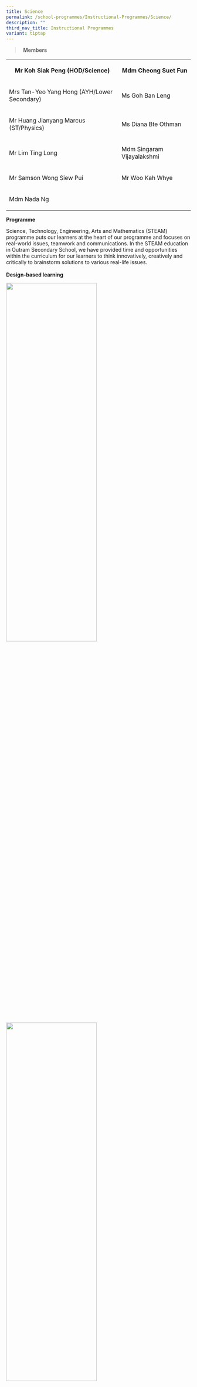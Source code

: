 ```yaml
---
title: Science
permalink: /school-programmes/Instructional-Programmes/Science/
description: ""
third_nav_title: Instructional Programmes
variant: tiptap
---
```

<p></p>
<blockquote>
<p><strong>&nbsp;&nbsp;Members</strong>
</p>
</blockquote>
<table>
<tbody>
<tr>
<th rowspan="1" colspan="1">
<p>Mr Koh Siak Peng (HOD/Science)</p>
</th>
<th rowspan="1" colspan="1">
<p>Mdm Cheong Suet Fun</p>
</th>
</tr>
<tr>
<td rowspan="1" colspan="1">
<p>Mrs Tan-Yeo Yang Hong (AYH/Lower Secondary)&nbsp;</p>
</td>
<td rowspan="1" colspan="1">
<p>Ms Goh Ban Leng</p>
</td>
</tr>
<tr>
<td rowspan="1" colspan="1">
<p>Mr Huang Jianyang Marcus (ST/Physics)</p>
</td>
<td rowspan="1" colspan="1">
<p>Ms Diana Bte Othman
<br>
</p>
</td>
</tr>
<tr>
<td rowspan="1" colspan="1">
<p>Mr Lim Ting Long
<br>
</p>
</td>
<td rowspan="1" colspan="1">
<p>Mdm Singaram Vijayalakshmi</p>
</td>
</tr>
<tr>
<td rowspan="1" colspan="1">
<p>Mr Samson Wong Siew Pui</p>
</td>
<td rowspan="1" colspan="1">
<p>Mr Woo Kah Whye</p>
</td>
</tr>
<tr>
<td rowspan="1" colspan="1">
<p>Mdm Nada Ng</p>
</td>
<td rowspan="1" colspan="1">
<p></p>
</td>
</tr>
</tbody>
</table>
<p></p>
<p><strong>Programme</strong>
</p>
<p>Science, Technology, Engineering, Arts and Mathematics (STEAM) programme
puts our learners at the heart of our programme and focuses on real-world
issues, teamwork and communications. In the STEAM education in Outram Secondary
School, we have provided time and opportunities within the curriculum for
our learners to think innovatively, creatively and critically to brainstorm
solutions to various real-life issues.
<br>
<br><strong>Design-based learning</strong> 
<br>
</p>
<div class="isomer-image-wrapper">
<img style="width:70%;height:50%" height="auto" width="100%" src="/images/Instructional%20Programmes/Science/SP01.jpg">
</div>
<p>
<br>
<br>
</p>
<div class="isomer-image-wrapper">
<img style="width:70%;height:50%" height="auto" width="100%" src="/images/Instructional%20Programmes/Science/SP02.jpg">
</div>
<p>
<br>
<br>Students work together to explore and investigate scientific principles
which they will learn in their lessons. Our Secondary One students were
tasked to design a filter to purify dirty water from kitchen waste, a task
that is authentic and relevant to the water-scarce Singapore. Our Secondary
Two students had to design a prototype to prevent an egg from breaking
upon being dropped from the sixth storey.
<br>
<br>
</p>
<p>The focus of the activities was certainly not on Science alone. As the
world becomes more volatile, uncertain, complex and ambiguous (VUCA), we
hope our Outramians will be well-equipped to be able to navigate and contribute
positively to this changing landscape.
<br>
<br>
</p>
<p><strong>Inquiry-based learning</strong> 
<br>
</p>
<div class="isomer-image-wrapper">
<img style="width:70%;height:50%" height="auto" width="100%" src="/images/Instructional%20Programmes/Science/SP03.jpg">
</div>
<p>
<br>
<br>
</p>
<div class="isomer-image-wrapper">
<img style="width:70%;height:50%" height="auto" width="100%" src="/images/Instructional%20Programmes/Science/SP04.jpg">
</div>
<p>
<br>
<br>
</p>
<p>Working in groups, students crafted their own research question, hypotheses
and designed their own experimental procedures. They were provided with
all the apparatus needed.
<br>
<br>
</p>
<p>Groups carried out their experiments, analysed their collected data and
formed conclusions.
<br>
<br>
</p>
<p>Students are empowered to choose their own topics and are taught the necessary
skills and framework prior to the research. Students are assessed on the
ability to execute the scientific process and to reflect on how to modify/improve
if results do not turn out as expected.
<br>
<br>
</p>
<p>Focusing on the process, our goal is to inculcate the skills and values
of scientific literacy in our students.
<br>
<br>
</p>
<p><strong>Coding</strong> 
<br>
</p>
<div class="isomer-image-wrapper">
<img style="width:70%;height:50%" height="auto" width="100%" src="/images/Instructional%20Programmes/Science/SP05.jpg">
</div>
<p>
<br>
<br>
</p>
<p>Students are tasked to design solutions to help make Covid-19-related
measures easier to be implemented. Examples of such were count-down timers
for washing hands, thermometers, a device that can ensure people keep a
minimum distance. With few references available, students are encouraged
to be creative with their solutions and are encouraged to take risks and
learn from mistakes and failures.
<br>
<br>
</p>
<p>With the use of design thinking, we hope that students can build empathy,
leverage prior learning and develop further to be life-long learners, innovative
leaders and caring contributors of the world.</p>
<p></p>
<p>&nbsp;&nbsp;&nbsp;&nbsp;</p>
<p></p>
<p></p>